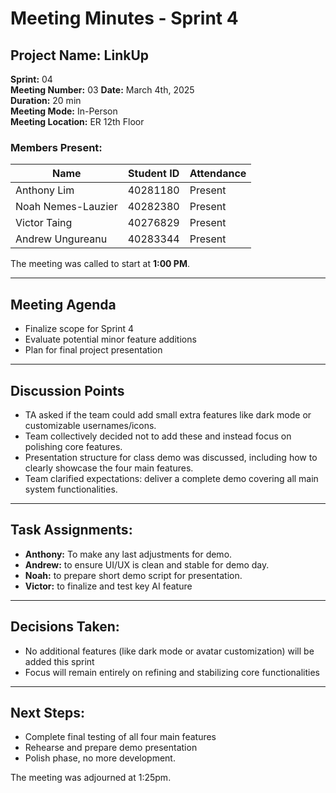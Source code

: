 # **Meeting Minutes - Sprint 4**

## **Project Name:** LinkUp  
**Sprint:** 04  
**Meeting Number:** 03 
**Date:** March 4th, 2025  
**Duration:** 20 min  
**Meeting Mode:** In-Person  
**Meeting Location:** ER 12th Floor  

### **Members Present:**
| Name               | Student ID  | Attendance |
|--------------------|------------|------------|
| Anthony Lim       | 40281180    | Present    |
| Noah Nemes-Lauzier | 40282380    | Present    |
| Victor Taing      | 40276829    | Present    |
| Andrew Ungureanu  | 40283344    | Present    |

The meeting was called to start at **1:00 PM**.

---

## **Meeting Agenda**
- Finalize scope for Sprint 4
- Evaluate potential minor feature additions
- Plan for final project presentation

---

## **Discussion Points**
- TA asked if the team could add small extra features like dark mode or customizable usernames/icons.
- Team collectively decided not to add these and instead focus on polishing core features.
- Presentation structure for class demo was discussed, including how to clearly showcase the four main features.
- Team clarified expectations: deliver a complete demo covering all main system functionalities.

---

## **Task Assignments:**
- **Anthony:** To make any last adjustments for demo.
- **Andrew:** to ensure UI/UX is clean and stable for demo day.
- **Noah:** to prepare short demo script for presentation.
- **Victor:** to finalize and test key AI feature

---

## **Decisions Taken:**
- No additional features (like dark mode or avatar customization) will be added this sprint
- Focus will remain entirely on refining and stabilizing core functionalities

---

## **Next Steps:**
- Complete final testing of all four main features
- Rehearse and prepare demo presentation
- Polish phase, no more development.

The meeting was adjourned at 1:25pm.
